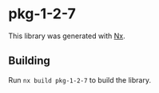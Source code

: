 # pkg-1-2-7

This library was generated with [Nx](https://nx.dev).

## Building

Run `nx build pkg-1-2-7` to build the library.
